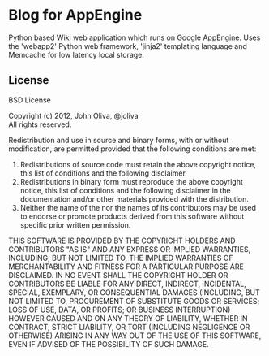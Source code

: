 Blog for AppEngine
==============

Python based Wiki web application which runs on Google AppEngine. Uses the 'webapp2' Python web framework, 'jinja2' templating language and Memcache for low latency local storage.

License
-------

BSD License

Copyright (c) 2012, John Oliva, @joliva  
All rights reserved.

Redistribution and use in source and binary forms, with or without modification, are permitted provided that the following conditions are met:

<ol>
<li>
Redistributions of source code must retain the above copyright notice, this list of conditions and the following disclaimer. 
<li>
Redistributions in binary form must reproduce the above copyright notice, this list of conditions and the following disclaimer in the documentation and/or other materials provided with the distribution.
<li>
Neither the name of the <ORGANIZATION> nor the names of its contributors may be used to endorse or promote products derived from this software without specific prior written permission.
</ol>

THIS SOFTWARE IS PROVIDED BY THE COPYRIGHT HOLDERS AND CONTRIBUTORS "AS IS" AND ANY EXPRESS OR IMPLIED WARRANTIES, INCLUDING, BUT NOT LIMITED TO, THE IMPLIED WARRANTIES OF MERCHANTABILITY AND FITNESS FOR A PARTICULAR PURPOSE ARE DISCLAIMED. IN NO EVENT SHALL THE COPYRIGHT HOLDER OR CONTRIBUTORS BE LIABLE FOR ANY DIRECT, INDIRECT, INCIDENTAL, SPECIAL, EXEMPLARY, OR CONSEQUENTIAL DAMAGES (INCLUDING, BUT NOT LIMITED TO, PROCUREMENT OF SUBSTITUTE GOODS OR SERVICES; LOSS OF USE, DATA, OR PROFITS; OR BUSINESS INTERRUPTION) HOWEVER CAUSED AND ON ANY THEORY OF LIABILITY, WHETHER IN CONTRACT, STRICT LIABILITY, OR TORT (INCLUDING NEGLIGENCE OR OTHERWISE) ARISING IN ANY WAY OUT OF THE USE OF THIS SOFTWARE, EVEN IF ADVISED OF THE POSSIBILITY OF SUCH DAMAGE.
